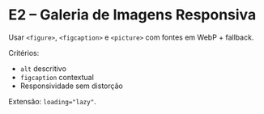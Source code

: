 # E2 – Galeria de Imagens Responsiva

Usar `<figure>`, `<figcaption>` e `<picture>` com fontes em WebP + fallback.

Critérios:
- `alt` descritivo
- `figcaption` contextual
- Responsividade sem distorção

Extensão: `loading="lazy"`.